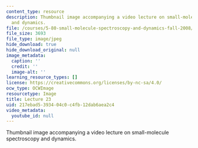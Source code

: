 ```yaml
---
content_type: resource
description: Thumbnail image accompanying a video lecture on small-molecule spectroscopy
  and dynamics.
file: /courses/5-80-small-molecule-spectroscopy-and-dynamics-fall-2008/217ebad5393404c0c4fb12dab6aea2c4_mit5_80f08lec23_th.jpg
file_size: 3693
file_type: image/jpeg
hide_download: true
hide_download_original: null
image_metadata:
  caption: ''
  credit: ''
  image-alt: ''
learning_resource_types: []
license: https://creativecommons.org/licenses/by-nc-sa/4.0/
ocw_type: OCWImage
resourcetype: Image
title: Lecture 23
uid: 217ebad5-3934-04c0-c4fb-12dab6aea2c4
video_metadata:
  youtube_id: null
---
```

Thumbnail image accompanying a video lecture on small-molecule spectroscopy and dynamics.